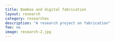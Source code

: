 ```yaml
---
title: Bamboo and digital fabrication
layout: research
category: researches
description: "A research project on fabrication"
fee: no
image: research-2.jpg
---
```

